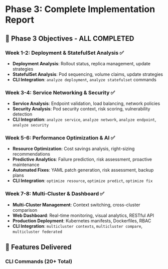 # Phase 3: Complete Implementation Report

## 🎯 Phase 3 Objectives - ALL COMPLETED

### Week 1-2: Deployment & StatefulSet Analysis ✅
- **Deployment Analysis**: Rollout status, replica management, update strategies
- **StatefulSet Analysis**: Pod sequencing, volume claims, update strategies
- **CLI Integration**: `analyze deployment`, `analyze statefulset` commands

### Week 3-4: Service Networking & Security ✅
- **Service Analysis**: Endpoint validation, load balancing, network policies
- **Security Analysis**: Pod security context, risk scoring, vulnerability detection
- **CLI Integration**: `analyze service`, `analyze network`, `analyze endpoint`, `analyze security`

### Week 5-6: Performance Optimization & AI ✅
- **Resource Optimization**: Cost savings analysis, right-sizing recommendations
- **Predictive Analytics**: Failure prediction, risk assessment, proactive maintenance
- **Automated Fixes**: YAML patch generation, risk assessment, backup plans
- **CLI Integration**: `optimize resource`, `optimize predict`, `optimize fix`

### Week 7-8: Multi-Cluster & Dashboard ✅
- **Multi-Cluster Management**: Context switching, cross-cluster comparison
- **Web Dashboard**: Real-time monitoring, visual analytics, RESTful API
- **Production Deployment**: Kubernetes manifests, Dockerfiles, RBAC
- **CLI Integration**: `multicluster contexts`, `multicluster compare`, `multicluster federated`

## 🚀 Features Delivered

### CLI Commands (20+ Total)